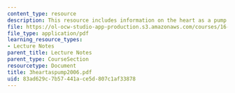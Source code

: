 ```yaml
---
content_type: resource
description: This resource includes information on the heart as a pump.
file: https://ol-ocw-studio-app-production.s3.amazonaws.com/courses/16-423j-aerospace-biomedical-and-life-support-engineering-spring-2006/83ad629c7b57441ace5d807c1af33878_3heartaspump2006.pdf
file_type: application/pdf
learning_resource_types:
- Lecture Notes
parent_title: Lecture Notes
parent_type: CourseSection
resourcetype: Document
title: 3heartaspump2006.pdf
uid: 83ad629c-7b57-441a-ce5d-807c1af33878
---
```

